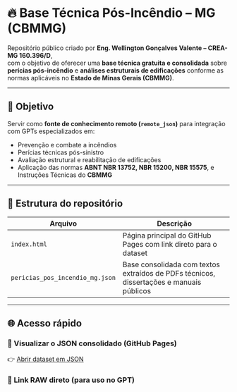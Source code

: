 # 🔥 Base Técnica Pós-Incêndio – MG (CBMMG)

Repositório público criado por **Eng. Wellington Gonçalves Valente – CREA-MG 160.396/D**,  
com o objetivo de oferecer uma **base técnica gratuita e consolidada** sobre **perícias pós-incêndio** e **análises estruturais de edificações** conforme as normas aplicáveis no **Estado de Minas Gerais (CBMMG)**.

---

## 🎯 Objetivo
Servir como **fonte de conhecimento remoto (`remote_json`)** para integração com GPTs especializados em:
- Prevenção e combate a incêndios
- Perícias técnicas pós-sinistro
- Avaliação estrutural e reabilitação de edificações
- Aplicação das normas **ABNT NBR 13752, NBR 15200, NBR 15575**, e Instruções Técnicas do **CBMMG**

---

## 🧩 Estrutura do repositório
| Arquivo | Descrição |
|----------|------------|
| `index.html` | Página principal do GitHub Pages com link direto para o dataset |
| `pericias_pos_incendio_mg.json` | Base consolidada com textos extraídos de PDFs técnicos, dissertações e manuais públicos |

---

## 🌐 Acesso rápido
### 🔗 Visualizar o JSON consolidado (GitHub Pages)
👉 [Abrir dataset em JSON](https://wellingtonvalente.github.io/pericias-pos-incendio-mg/pericias_pos_incendio_mg.json)

### 📂 Link RAW direto (para uso no GPT)
